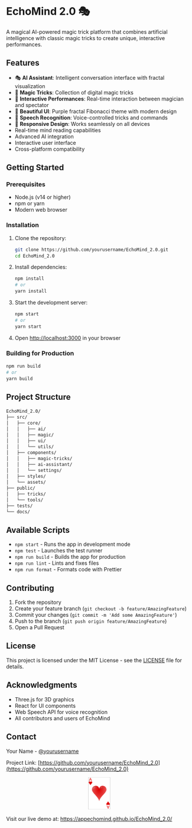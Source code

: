 # EchoMind 2.0 🎭

A magical AI-powered magic trick platform that combines artificial intelligence with classic magic tricks to create unique, interactive performances.

## Features

- 🎭 **AI Assistant**: Intelligent conversation interface with fractal visualization
- 🔮 **Magic Tricks**: Collection of digital magic tricks
- 🎪 **Interactive Performances**: Real-time interaction between magician and spectator
- 🌈 **Beautiful UI**: Purple fractal Fibonacci theme with modern design
- 🤖 **Speech Recognition**: Voice-controlled tricks and commands
- 📱 **Responsive Design**: Works seamlessly on all devices
- Real-time mind reading capabilities
- Advanced AI integration
- Interactive user interface
- Cross-platform compatibility

## Getting Started

### Prerequisites

- Node.js (v14 or higher)
- npm or yarn
- Modern web browser

### Installation

1. Clone the repository:
   ```bash
   git clone https://github.com/yourusername/EchoMind_2.0.git
   cd EchoMind_2.0
   ```

2. Install dependencies:
   ```bash
   npm install
   # or
   yarn install
   ```

3. Start the development server:
   ```bash
   npm start
   # or
   yarn start
   ```

4. Open [http://localhost:3000](http://localhost:3000) in your browser

### Building for Production

```bash
npm run build
# or
yarn build
```

## Project Structure

```
EchoMind_2.0/
├── src/
│   ├── core/
│   │   ├── ai/
│   │   ├── magic/
│   │   ├── ui/
│   │   └── utils/
│   ├── components/
│   │   ├── magic-tricks/
│   │   ├── ai-assistant/
│   │   └── settings/
│   ├── styles/
│   └── assets/
├── public/
│   ├── tricks/
│   └── tools/
├── tests/
└── docs/
```

## Available Scripts

- `npm start` - Runs the app in development mode
- `npm test` - Launches the test runner
- `npm run build` - Builds the app for production
- `npm run lint` - Lints and fixes files
- `npm run format` - Formats code with Prettier

## Contributing

1. Fork the repository
2. Create your feature branch (`git checkout -b feature/AmazingFeature`)
3. Commit your changes (`git commit -m 'Add some AmazingFeature'`)
4. Push to the branch (`git push origin feature/AmazingFeature`)
5. Open a Pull Request

## License

This project is licensed under the MIT License - see the [LICENSE](LICENSE) file for details.

## Acknowledgments

- Three.js for 3D graphics
- React for UI components
- Web Speech API for voice recognition
- All contributors and users of EchoMind

## Contact

Your Name - [@yourusername](https://twitter.com/yourusername)

Project Link: [https://github.com/yourusername/EchoMind_2.0](https://github.com/yourusername/EchoMind_2.0)

<div align="center">
  <img src="images/cards/ace_of_hearts.png" width="60" alt="Heart">
</div>

Visit our live demo at: https://appechomind.github.io/EchoMind_2.0/
